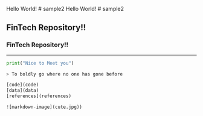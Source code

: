 Hello World! # sample2
Hello World! # sample2

## FinTech Repository!!

### FinTech Repository!!

---

```python
print("Nice to Meet you")

> To boldly go where no one has gone before

[code](code)
[data](data)
[references](references)

![markdown-image](cute.jpg))

